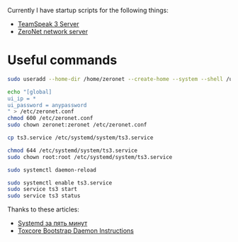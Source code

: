 Currently I have startup scripts for the following things:

- [TeamSpeak 3 Server](ts3.service)
- [ZeroNet network server](zeronet.service)


# Useful commands

```bash
sudo useradd --home-dir /home/zeronet --create-home --system --shell /usr/sbin/nologin --user-group -G debian-tor zeronet

echo "[global]
ui_ip = *
ui_password = anypassword
" > /etc/zeronet.conf
chmod 600 /etc/zeronet.conf
sudo chown zeronet:zeronet /etc/zeronet.conf

cp ts3.service /etc/systemd/system/ts3.service

chmod 644 /etc/systemd/system/ts3.service
sudo chown root:root /etc/systemd/system/ts3.service

sudo systemctl daemon-reload

sudo systemctl enable ts3.service
sudo service ts3 start
sudo service ts3 status
```

Thanks to these articles:
- [Systemd за пять минут](https://habrahabr.ru/company/centosadmin/blog/255845/)
- [Toxcore Bootstrap Daemon Instructions](https://github.com/irungentoo/toxcore/tree/master/other/bootstrap_daemon)
